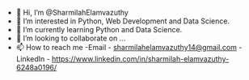 - 👋 Hi, I’m @SharmilahElamvazuthy
- 👀 I’m interested in Python, Web Development and Data Science.
- 🌱 I’m currently learning Python and Data Science.
- 💞️ I’m looking to collaborate on ...
- 📫 How to reach me 
          -Email - sharmilahelamvazuthy14@gmail.com
          -LinkedIn - https://www.linkedin.com/in/sharmilah-elamvazuthy-6248a0196/

<!---
SharmilahElamvazuthy/SharmilahElamvazuthy is a ✨ special ✨ repository because its `README.md` (this file) appears on your GitHub profile.
You can click the Preview link to take a look at your changes.
--->
